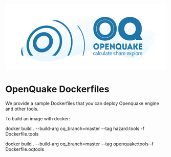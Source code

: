 
![OpenQuake Logo](https://github.com/gem/oq-infrastructure/raw/master/logos/oq-logo.png)

# OpenQuake Dockerfiles

We provide a sample Dockerfiles that you can deploy Openquake engine and other tools.

To build an image with docker:

docker build . --build-arg oq_branch=master --tag hazard:tools  -f Dockerfile.tools 

docker build . --build-arg oq_branch=master --tag openquake:tools  -f Dockerfile.oqtools 
